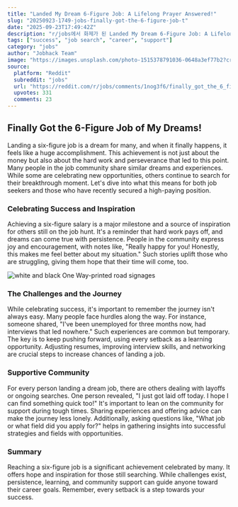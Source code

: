 ```yaml
---
title: "Landed My Dream 6-Figure Job: A Lifelong Prayer Answered!"
slug: "20250923-1749-jobs-finally-got-the-6-figure-job-t"
date: "2025-09-23T17:49:42Z"
description: "r/jobs에서 화제가 된 Landed My Dream 6-Figure Job: A Lifelong Prayer Answered!에 대한 깊이 있는 분석과 인사이트"
tags: ["success", "job search", "career", "support"]
category: "jobs"
author: "Jobhack Team"
image: "https://images.unsplash.com/photo-1515378791036-0648a3ef77b2?crop=entropy&cs=tinysrgb&fit=max&fm=jpg&ixid=M3w3OTU0NDF8MHwxfHNlYXJjaHwxM3x8am9iJTIwc2VhcmNofGVufDF8MHx8fDE3NTg2NDk3NjN8MA&ixlib=rb-4.1.0&q=80&w=1080"
source:
  platform: "Reddit"
  subreddit: "jobs"
  url: "https://reddit.com/r/jobs/comments/1nog3f6/finally_got_the_6_figure_job_that_ive_been/"
  upvotes: 331
  comments: 23
---
```


## Finally Got the 6-Figure Job of My Dreams!

Landing a six-figure job is a dream for many, and when it finally happens, it feels like a huge accomplishment. This achievement is not just about the money but also about the hard work and perseverance that led to this point. Many people in the job community share similar dreams and experiences. While some are celebrating new opportunities, others continue to search for their breakthrough moment. Let's dive into what this means for both job seekers and those who have recently secured a high-paying position.

### Celebrating Success and Inspiration

Achieving a six-figure salary is a major milestone and a source of inspiration for others still on the job hunt. It's a reminder that hard work pays off, and dreams can come true with persistence. People in the community express joy and encouragement, with notes like, "Really happy for you! Honestly, this makes me feel better about my situation." Such stories uplift those who are struggling, giving them hope that their time will come, too.

![white and black One Way-printed road signages](https://images.unsplash.com/photo-1483213097419-365e22f0f258?crop=entropy&cs=tinysrgb&fit=max&fm=jpg&ixid=M3w3OTU0NDF8MHwxfHNlYXJjaHwxMHx8Y2FyZWVyfGVufDF8MHx8fDE3NTg2NDk3NjR8MA&ixlib=rb-4.1.0&q=80&w=1080)

### The Challenges and the Journey

While celebrating success, it's important to remember the journey isn't always easy. Many people face hurdles along the way. For instance, someone shared, "I've been unemployed for three months now, had interviews that led nowhere." Such experiences are common but temporary. The key is to keep pushing forward, using every setback as a learning opportunity. Adjusting resumes, improving interview skills, and networking are crucial steps to increase chances of landing a job.

### Supportive Community

For every person landing a dream job, there are others dealing with layoffs or ongoing searches. One person revealed, "I just got laid off today. I hope I can find something quick too!" It's important to lean on the community for support during tough times. Sharing experiences and offering advice can make the journey less lonely. Additionally, asking questions like, "What job or what field did you apply for?" helps in gathering insights into successful strategies and fields with opportunities.

### Summary

Reaching a six-figure job is a significant achievement celebrated by many. It offers hope and inspiration for those still searching. While challenges exist, persistence, learning, and community support can guide anyone toward their career goals. Remember, every setback is a step towards your success.